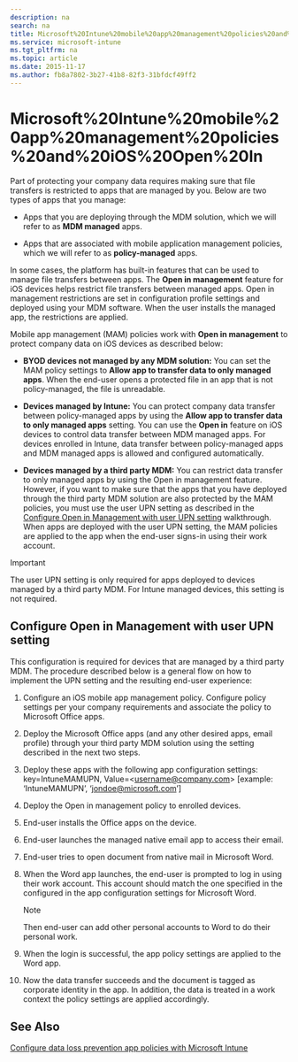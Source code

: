 ```yaml
---
description: na
search: na
title: Microsoft%20Intune%20mobile%20app%20management%20policies%20and%20iOS%20Open%20In
ms.service: microsoft-intune
ms.tgt_pltfrm: na
ms.topic: article
ms.date: 2015-11-17
ms.author: fb8a7802-3b27-41b8-82f3-31bfdcf49ff2
---
```

# Microsoft%20Intune%20mobile%20app%20management%20policies%20and%20iOS%20Open%20In
Part of protecting your company data requires making sure that file transfers is restricted to apps that are managed by you.   Below are two types of apps that you manage:

- Apps that you are deploying through the MDM solution, which we will refer to as **MDM managed** apps.

- Apps that are associated with mobile application management policies, which we will refer to as **policy-managed**  apps.

In some cases, the platform has built-in features that can be used to manage file transfers between apps. The **Open in management** feature for iOS devices helps restrict file transfers between managed apps. Open in management restrictions are set in configuration profile settings and deployed using your MDM software.  When the user installs the managed app, the restrictions are applied.

Mobile app management (MAM) policies work with **Open in management** to protect company data on iOS devices as described below:

- **BYOD devices not managed by any MDM solution:** You can set the MAM policy settings to **Allow app to transfer data to only managed apps**. When the end-user opens a protected file in an app that is not policy-managed, the file is unreadable.

- **Devices managed by Intune:** You can protect company data transfer between policy-managed apps by using the  **Allow app to transfer data to only managed apps** setting. You can use the **Open in** feature on iOS devices to control data transfer between MDM managed apps.   For devices enrolled in Intune, data transfer between policy-managed apps and MDM managed apps is allowed and configured automatically.

- **Devices managed by a third party MDM:** You can restrict data transfer to only managed apps by using the Open in management feature. However, if you want to make sure that the apps that you have deployed through the third party MDM solution are also protected by the MAM policies, you must use the user UPN setting as described in the [Configure Open in Management with user UPN setting](#bkmk_userUPN) walkthrough.  When apps are deployed with the user UPN setting, the MAM policies are applied to the app when the end-user signs-in using their work account.

> [!IMPORTANT]
> The user UPN setting is only required for apps deployed to devices managed by a third party MDM.  For Intune managed devices, this setting is not required.

## <a name="bkmk_userUPN"></a>Configure Open in Management with user UPN setting
This configuration is required for devices that are managed by a third party MDM. The procedure described below is a general flow on how to implement the UPN setting and the resulting end-user experience:

1. Configure an iOS mobile app management policy. Configure policy settings per your company requirements and associate the policy to Microsoft Office apps.

2. Deploy the Microsoft Office apps (and any other desired apps, email profile) through your third party MDM solution using the setting described in the next two steps.

3. Deploy these apps with the following app configuration settings: key=IntuneMAMUPN, Value=&lt;username@company.com&gt; [example: ‘IntuneMAMUPN’, ‘jondoe@microsoft.com’]

4. Deploy the Open in management policy to enrolled devices.

5. End-user installs the Office apps on the device.

6. End-user launches the managed native email app to access their email.

7. End-user tries to open document from native mail in Microsoft Word.

8. When the Word app launches, the end-user is prompted to log in using their work account.  This account should match the one specified in the configured in the app configuration settings for Microsoft Word.

   > [!NOTE]
   > Then end-user can add other personal accounts to Word to do their personal work.

9. When the login is successful, the app policy settings are applied to the Word app.

10. Now the data transfer succeeds and the document is tagged as corporate identity in the app. In addition, the data is treated in a work context the policy settings are applied accordingly.

## See Also
[Configure data loss prevention app policies with Microsoft Intune](../Topic/Configure_data_loss_prevention_app_policies_with_Microsoft_Intune.md)

